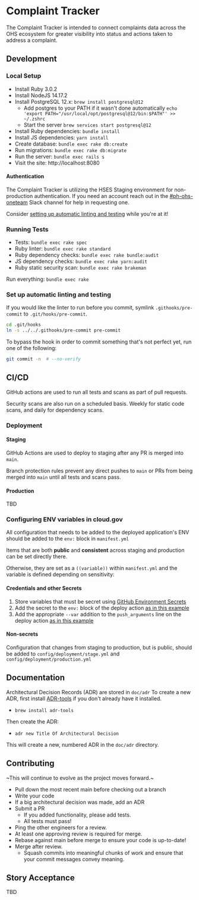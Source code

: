 # Complaint Tracker

The Complaint Tracker is intended to connect complaints data across the OHS ecosystem for greater
visibility into status and actions taken to address a complaint.

## Development

### Local Setup

* Install Ruby 3.0.2
* Install NodeJS 14.17.2
* Install PostgreSQL 12.x: `brew install postgresql@12`
  * Add postgres to your PATH if it wasn't done automatically
  `echo 'export PATH="/usr/local/opt/postgresql@12/bin:$PATH"' >> ~/.zshrc`
  * Start the server
  `brew services start postgresql@12`
* Install Ruby dependencies: `bundle install`
* Install JS dependencies: `yarn install`
* Create database: `bundle exec rake db:create`
* Run migrations: `bundle exec rake db:migrate`
* Run the server: `bundle exec rails s`
* Visit the site: http://localhost:8080

#### Authentication

The Complaint Tracker is utilizing the HSES Staging environment for non-production authentication. If you need an account
reach out in the [#ph-ohs-oneteam](https://gsa-tts.slack.com/archives/C01TT2YNX0R) Slack channel for help in requesting one.

Consider [setting up automatic linting and testing](#set-up-automatic-linting-and-testing) while you're at it!

### Running Tests

* Tests: `bundle exec rake spec`
* Ruby linter: `bundle exec rake standard`
* Ruby dependency checks: `bundle exec rake bundle:audit`
* JS dependency checks: `bundle exec rake yarn:audit`
* Ruby static security scan: `bundle exec rake brakeman`

Run everything: `bundle exec rake`

### Set up automatic linting and testing

If you would like the linter to run before you commit, symlink `.githooks/pre-commit` to `.git/hooks/pre-commit`.

```bash
cd .git/hooks
ln -s ../../.githooks/pre-commit pre-commit
```

To bypass the hook in order to commit something that's not perfect yet,
run one of the following:

```bash
git commit -n  # --no-verify
```

## CI/CD

GitHub actions are used to run all tests and scans as part of pull requests.

Security scans are also run on a scheduled basis. Weekly for static code scans, and daily for dependency scans.

### Deployment

#### Staging

GitHub Actions are used to deploy to staging after any PR is merged into `main`.

Branch protection rules prevent any direct pushes to `main` or PRs from being merged into `main` until all tests and scans pass.

#### Production

TBD

### Configuring ENV variables in cloud.gov

All configuration that needs to be added to the deployed application's ENV should be added to
the `env:` block in `manifest.yml`

Items that are both **public** and **consistent** across staging and production can be set directly there.

Otherwise, they are set as a `((variable))` within `manifest.yml` and the variable is defined depending on sensitivity:

#### Credentials and other Secrets

1. Store variables that must be secret using [GitHub Environment Secrets](https://docs.github.com/en/actions/reference/encrypted-secrets#creating-encrypted-secrets-for-an-environment)
1. Add the secret to the `env:` block of the deploy action [as in this example](https://github.com/OHS-Hosting-Infrastructure/complaint-tracker/blob/a9e8d22aae2023a0afb631a6182251c04f597f7e/.github/workflows/deploy-stage.yml#L20)
1. Add the appropriate `--var` addition to the `push_arguments` line on the deploy action [as in this example](https://github.com/OHS-Hosting-Infrastructure/complaint-tracker/blob/a9e8d22aae2023a0afb631a6182251c04f597f7e/.github/workflows/deploy-stage.yml#L27)

#### Non-secrets

Configuration that changes from staging to production, but is public, should be added to `config/deployment/stage.yml` and `config/deployment/production.yml`

## Documentation

Architectural Decision Records (ADR) are stored in `doc/adr`
To create a new ADR, first install [ADR-tools](https://github.com/npryce/adr-tools) if you don't
already have it installed.
* `brew install adr-tools`

Then create the ADR:
*  `adr new Title Of Architectural Decision`

This will create a new, numbered ADR in the `doc/adr` directory.

## Contributing

~This will continue to evolve as the project moves forward.~

* Pull down the most recent main before checking out a branch
* Write your code
* If a big architectural decision was made, add an ADR
* Submit a PR
  * If you added functionality, please add tests.
  * All tests must pass!
* Ping the other engineers for a review.
* At least one approving review is required for merge.
* Rebase against main before merge to ensure your code is up-to-date!
* Merge after review.
  * Squash commits into meaningful chunks of work and ensure that your commit messages convey meaning.

## Story Acceptance

TBD
